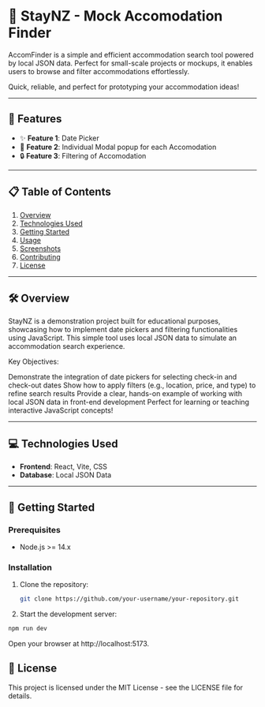 # 📌 StayNZ - Mock Accomodation Finder

AccomFinder is a simple and efficient accommodation search tool powered by local JSON data. Perfect for small-scale projects or mockups, it enables users to browse and filter accommodations effortlessly.

Quick, reliable, and perfect for prototyping your accommodation ideas!

---

## 🌟 Features

- ✨ **Feature 1**: Date Picker  
- 🚀 **Feature 2**: Individual Modal popup for each Accomodation 
- 🔒 **Feature 3**: Filtering of Accomodation  

---

## 📋 Table of Contents

1. [Overview](#-overview)  
2. [Technologies Used](#-technologies-used)  
3. [Getting Started](#-getting-started)  
4. [Usage](#-usage)  
5. [Screenshots](#-screenshots)  
6. [Contributing](#-contributing)  
7. [License](#-license)  

---

## 🛠 Overview

StayNZ is a demonstration project built for educational purposes, showcasing how to implement date pickers and filtering functionalities using JavaScript. This simple tool uses local JSON data to simulate an accommodation search experience.

Key Objectives:

Demonstrate the integration of date pickers for selecting check-in and check-out dates
Show how to apply filters (e.g., location, price, and type) to refine search results
Provide a clear, hands-on example of working with local JSON data in front-end development
Perfect for learning or teaching interactive JavaScript concepts!

---

## 💻 Technologies Used

- **Frontend**: React, Vite, CSS  
- **Database**: Local JSON Data  

---

## 🚀 Getting Started

### Prerequisites

- Node.js >= 14.x  

### Installation

1. Clone the repository:  
   ```bash
   git clone https://github.com/your-username/your-repository.git
   ```
2. Start the development server:
  ``` bash
  npm run dev
  ```
Open your browser at http://localhost:5173.

## 📝 License
This project is licensed under the MIT License - see the LICENSE file for details.


